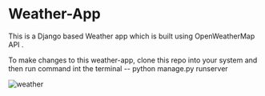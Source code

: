 # Weather-App
This is a Django based Weather app which is built using OpenWeatherMap API .

To make changes to this weather-app, clone this repo into your system and then run command int the terminal -- python manage.py runserver 


![weather](https://user-images.githubusercontent.com/65105127/96107121-a43c6880-0ef9-11eb-8424-486f4ef06a67.PNG)
